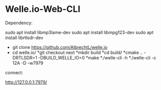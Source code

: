 # Welle.io-Web-CLI

Dependency:

sudo apt install libmp3lame-dev
sudo apt install libmpg123-dev
sudo apt install librtlsdr-dev


* git clone https://github.com/AlbrechtL/welle.io
* cd welle.io/
*git checkout next
*mkdir build
*cd build/
*cmake .. -DRTLSDR=1 -DBUILD_WELLE_IO=0
*make
*./welle-cli -h
*./welle-cli -c 12A -D -w7979

connect:

http://127.0.0.1:7979/
